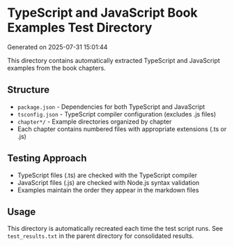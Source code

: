 # TypeScript and JavaScript Book Examples Test Directory

Generated on 2025-07-31 15:01:44

This directory contains automatically extracted TypeScript and JavaScript examples from the book chapters.

## Structure
- `package.json` - Dependencies for both TypeScript and JavaScript
- `tsconfig.json` - TypeScript compiler configuration (excludes .js files)
- `chapter*/` - Example directories organized by chapter
- Each chapter contains numbered files with appropriate extensions (.ts or .js)

## Testing Approach
- TypeScript files (.ts) are checked with the TypeScript compiler
- JavaScript files (.js) are checked with Node.js syntax validation
- Examples maintain the order they appear in the markdown files

## Usage
This directory is automatically recreated each time the test script runs.
See `test_results.txt` in the parent directory for consolidated results.
